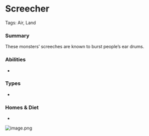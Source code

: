 # Screecher

Tags: Air, Land

### Summary

These monsters’ screeches are known to burst people’s ear drums.

### Abilities

-

### Types

-

### Homes & Diet

-

![image.png](image%2057.png)